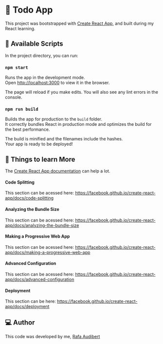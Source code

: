 # :memo: Todo App

This project was bootstrapped with [Create React App](https://github.com/facebook/create-react-app), and built during my React learning.

## :page_with_curl: Available Scripts

In the project directory, you can run:

### `npm start`

Runs the app in the development mode.<br>
Open [http://localhost:3000](http://localhost:3000) to view it in the browser.

The page will reload if you make edits.
You will also see any lint errors in the console.

### `npm run build`

Builds the app for production to the `build` folder.<br>
It correctly bundles React in production mode and optimizes the build for the best performance.

The build is minified and the filenames include the hashes.<br>
Your app is ready to be deployed!


## :runner: Things to learn More
The [Create React App documentation](https://facebook.github.io/create-react-app/docs/getting-started) can help a lot.

#### Code Splitting
This section can be acessed here: https://facebook.github.io/create-react-app/docs/code-splitting

#### Analyzing the Bundle Size
This section can be acessed here: https://facebook.github.io/create-react-app/docs/analyzing-the-bundle-size

#### Making a Progressive Web App
This section can be acessed here: https://facebook.github.io/create-react-app/docs/making-a-progressive-web-app

#### Advanced Configuration
This section can be acessed here: https://facebook.github.io/create-react-app/docs/advanced-configuration

#### Deployment
This section can be here: https://facebook.github.io/create-react-app/docs/deployment

## :computer: Author
This code was developed by me, [Rafa Audibert](https://inf.ufrgs.br/~rbaudibert)
